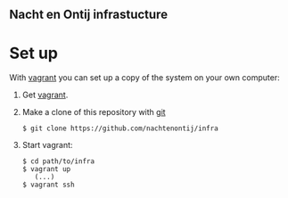 Nacht en Ontij infrastucture
----------------------------

Set up
======
With [vagrant](https://www.vagrantup.com) you can set up a copy of the
system on your own computer:

 1. Get [vagrant](https://www.vagrantup.com).
 2. Make a clone of this repository with [git](https://git-scm.com)

        $ git clone https://github.com/nachtenontij/infra

 3. Start vagrant:

        $ cd path/to/infra
        $ vagrant up
           (...)
        $ vagrant ssh
